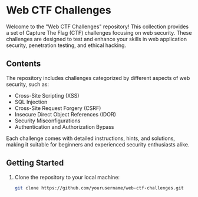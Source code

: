 # Web CTF Challenges

Welcome to the "Web CTF Challenges" repository! This collection provides a set of Capture The Flag (CTF) challenges focusing on web security. These challenges are designed to test and enhance your skills in web application security, penetration testing, and ethical hacking.

## Contents

The repository includes challenges categorized by different aspects of web security, such as:

- Cross-Site Scripting (XSS)
- SQL Injection
- Cross-Site Request Forgery (CSRF)
- Insecure Direct Object References (IDOR)
- Security Misconfigurations
- Authentication and Authorization Bypass

Each challenge comes with detailed instructions, hints, and solutions, making it suitable for beginners and experienced security enthusiasts alike.

## Getting Started

1. Clone the repository to your local machine:

   ```bash
   git clone https://github.com/yourusername/web-ctf-challenges.git
